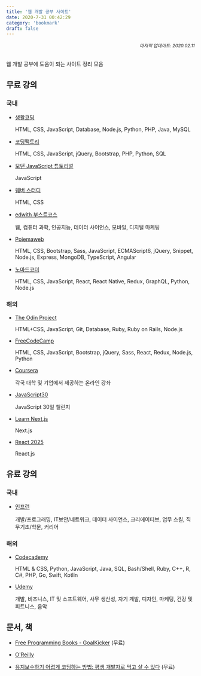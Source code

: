 ```yaml
---
title: '웹 개발 공부 사이트'
date: 2020-7-31 00:42:29
category: 'bookmark'
draft: false
---
```


<div style="font-size: 12px; font-style: italic; text-align: right;">
마지막 업데이트: 2020.02.11
</div>

<!-- - <a href="" target="_blank"></a>
  <p style="font-size: 14px;"></p> -->

<br />

웹 개발 공부에 도움이 되는 사이트 정리 모음

## 무료 강의

### 국내

- <a href="https://www.opentutorials.org/course/1" target="_blank">생활코딩</a>

  <p style="font-size: 14px;">HTML, CSS, JavaScript, Database, Node.js, Python, PHP, Java, MySQL</p>

- <a href="https://www.codingfactory.net/" target="_blank">코딩팩토리</a>

  <p style="font-size: 14px;">HTML, CSS, JavaScript, jQuery, Bootstrap, PHP, Python, SQL</p>

- <a href="https://ko.javascript.info/" target="_blank">모던 JavaScript 튜토리얼</a>

  <p style="font-size: 14px;">JavaScript</p>

- <a href="http://webberstudy.com/" target="_blank">웨버 스터디</a>

  <p style="font-size: 14px;">HTML, CSS</p>

- <a href="https://www.edwith.org/boost-course/intro" target="_blank">edwith 부스트코스</a>

  <p style="font-size: 14px;"> 웹, 컴퓨터 과학, 인공지능, 데이터 사이언스, 모바일, 디지털 마케팅</p>

- <a href="https://poiemaweb.com/" target="_blank">Poiemaweb</a>

  <p style="font-size: 14px;">HTML, CSS, Bootstrap, Sass, JavaScript, ECMAScript6, jQuery, Snippet, Node.js, Express, MongoDB, TypeScript, Angular</p>

- <a href="https://nomadcoders.co/" target="_blank">노마드코더</a>

  <p style="font-size: 14px;">HTML, CSS, JavaScript, React, React Native, Redux, GraphQL, Python, Node.js</p>

<!-- - <a href="" target="_blank"></a>
  <p style="font-size: 14px;"></p> -->

### 해외

- <a href="https://theodinproject.com/home" target="_blank">The Odin Project</a>

  <p style="font-size: 14px;">HTML+CSS, JavaScript, Git, Database, Ruby, Ruby on Rails, Node.js</p>

- <a href="https://www.freecodecamp.org/learn/" target="_blank">FreeCodeCamp</a>

  <p style="font-size: 14px;">HTML, CSS, JavaScript, Bootstrap, jQuery, Sass, React, Redux, Node.js, Python</p>

- <a href="https://www.coursera.org/" target="_blank">Coursera</a>

  <p style="font-size: 14px;">각국 대학 및 기업에서 제공하는 온라인 강좌</p>

- <a href="https://javascript30.com/" target="_blank">JavaScript30</a>

  <p style="font-size: 14px;">JavaScript 30일 챌린지</p>

- <a href="https://masteringnextjs.com/" target="_blank">Learn Next.js</a>

  <p style="font-size: 14px;">Next.js</p>

- <a href="https://react2025.com/" target="_blank">React 2025</a>

  <p style="font-size: 14px;">React.js</p>

## 유료 강의

### 국내

- <a href="https://www.inflearn.com/" target="_blank">인프런</a>
  <p style="font-size: 14px;">개발/프로그래밍, IT보안/네트워크, 데이터 사이언스, 크리에이티브, 업무 스킬, 직무기초/학문, 커리어</p>

### 해외

- <a href="https://www.codecademy.com/" target="_blank">Codecademy</a>

  <p style="font-size: 14px;">HTML & CSS, Python, JavaScript, Java, SQL, Bash/Shell, Ruby, C++, R, C#, PHP, Go, Swift, Kotlin</p>

- <a href="https://www.udemy.com/" target="_blank">Udemy</a>
  <p style="font-size: 14px;">개발, 비즈니스, IT 및 소프트웨어, 사무 생산성, 자기 계발, 디자인, 마케팅, 건강 및 피트니스, 음악</p>

## 문서, 책

- <a href="https://goalkicker.com/" target="_blank">Free Programming Books - GoalKicker</a> (무료)

- <a href="https://www.oreilly.com/" target="_blank">O'Reilly</a>

- <a href="https://www.hanbit.co.kr/store/books/look.php?p_code=E2375873090" target="_blank">유지보수하기 어렵게 코딩하는 방법: 평생 개발자로 먹고 살 수 있다</a> (무료)
